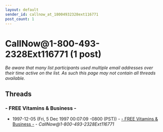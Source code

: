 ```yaml
---
layout: default
sender_id: callnow_at_18004932328ext116771
post_count: 1
---
```


# CallNow<span>@</span>1-800-493-2328Ext116771 (1 post)

_Be aware that many list participants used multiple email addresses over their time active on the list. As such this page may not contain all threads available._

## Threads

### - FREE Vitamins & Business -
+ 1997-12-05 (Fri, 5 Dec 1997 00:07:09 -0800 (PST)) - [- FREE Vitamins & Business -](/archive/1997/12/2e2440b9fe8eb1dc66fb768835859742c850340ac32dd7f26907ef8a642d2468) - _CallNow@1-800-493-2328Ext116771_

